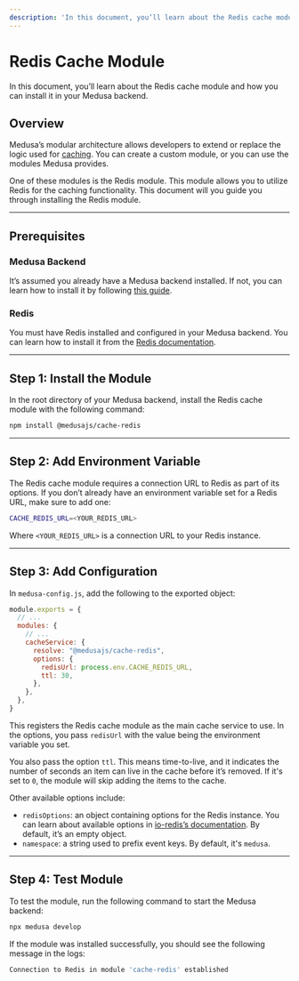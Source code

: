 ```yaml
---
description: 'In this document, you’ll learn about the Redis cache module and how you can install it in your Medusa backend.'
---
```


# Redis Cache Module

In this document, you’ll learn about the Redis cache module and how you can install it in your Medusa backend.

## Overview

Medusa’s modular architecture allows developers to extend or replace the logic used for [caching](../overview.mdx). You can create a custom module, or you can use the modules Medusa provides.

One of these modules is the Redis module. This module allows you to utilize Redis for the caching functionality. This document will you guide you through installing the Redis module.

---

## Prerequisites

### Medusa Backend

It’s assumed you already have a Medusa backend installed. If not, you can learn how to install it by following [this guide](../../backend/install.mdx).

### Redis

You must have Redis installed and configured in your Medusa backend. You can learn how to install it from the [Redis documentation](https://redis.io/docs/getting-started/installation/).

---

## Step 1: Install the Module

In the root directory of your Medusa backend, install the Redis cache module with the following command:

```bash npm2yarn
npm install @medusajs/cache-redis
```

---

## Step 2: Add Environment Variable

The Redis cache module requires a connection URL to Redis as part of its options. If you don’t already have an environment variable set for a Redis URL, make sure to add one:

```bash
CACHE_REDIS_URL=<YOUR_REDIS_URL>
```

Where `<YOUR_REDIS_URL>` is a connection URL to your Redis instance.

---

## Step 3: Add Configuration

In `medusa-config.js`, add the following to the exported object:

```js title="medusa-config.js"
module.exports = {
  // ...
  modules: {
    // ...
    cacheService: {
      resolve: "@medusajs/cache-redis",
      options: { 
        redisUrl: process.env.CACHE_REDIS_URL,
        ttl: 30,
      },
    },
  },
}
```

This registers the Redis cache module as the main cache service to use. In the options, you pass `redisUrl` with the value being the environment variable you set. 

You also pass the option `ttl`. This means time-to-live, and it indicates the number of seconds an item can live in the cache before it’s removed. If it's set to `0`, the module will skip adding the items to the cache.

Other available options include:

- `redisOptions`: an object containing options for the Redis instance. You can learn about available options in [io-redis’s documentation](https://redis.github.io/ioredis/classes/Redis.html#options). By default, it’s an empty object.
- `namespace`: a string used to prefix event keys. By default, it's `medusa`.

---

## Step 4: Test Module

To test the module, run the following command to start the Medusa backend:

```bash npm2yarn
npx medusa develop
```

If the module was installed successfully, you should see the following message in the logs:

```bash noCopy noReport
Connection to Redis in module 'cache-redis' established
```
